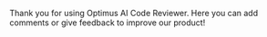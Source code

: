 Thank you for using Optimus AI Code Reviewer. Here you can add comments or give feedback to improve our product!
